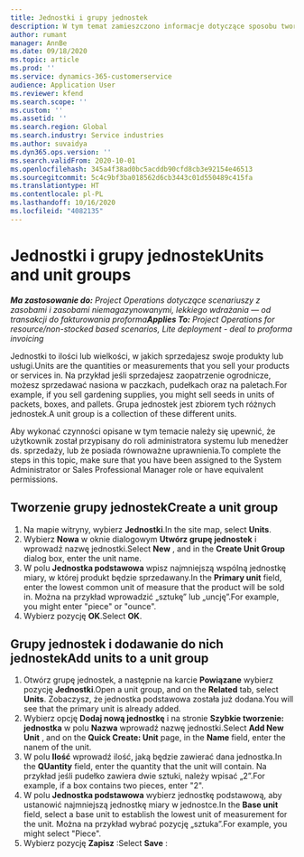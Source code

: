 ```yaml
---
title: Jednostki i grupy jednostek
description: W tym temat zamieszczono informacje dotyczące sposobu tworzenia jednostek i grup jednostek w Dynamics 365 Project Operations.
author: rumant
manager: AnnBe
ms.date: 09/18/2020
ms.topic: article
ms.prod: ''
ms.service: dynamics-365-customerservice
audience: Application User
ms.reviewer: kfend
ms.search.scope: ''
ms.custom: ''
ms.assetid: ''
ms.search.region: Global
ms.search.industry: Service industries
ms.author: suvaidya
ms.dyn365.ops.version: ''
ms.search.validFrom: 2020-10-01
ms.openlocfilehash: 345a4f38ad0bc5acddb90cfd8cb3e92154e46513
ms.sourcegitcommit: 5c4c9bf3ba018562d6cb3443c01d550489c415fa
ms.translationtype: HT
ms.contentlocale: pl-PL
ms.lasthandoff: 10/16/2020
ms.locfileid: "4082135"
---
```

# <a name="units-and-unit-groups"></a><span data-ttu-id="4868e-103">Jednostki i grupy jednostek</span><span class="sxs-lookup"><span data-stu-id="4868e-103">Units and unit groups</span></span>

<span data-ttu-id="4868e-104">_**Ma zastosowanie do:** Project Operations dotyczące scenariuszy z zasobami i zasobami niemagazynowanymi, lekkiego wdrażania — od transakcji do fakturowania proforma_</span><span class="sxs-lookup"><span data-stu-id="4868e-104">_**Applies To:** Project Operations for resource/non-stocked based scenarios, Lite deployment - deal to proforma invoicing_</span></span>

<span data-ttu-id="4868e-105">Jednostki to ilości lub wielkości, w jakich sprzedajesz swoje produkty lub usługi.</span><span class="sxs-lookup"><span data-stu-id="4868e-105">Units are the quantities or measurements that you sell your products or services in.</span></span> <span data-ttu-id="4868e-106">Na przykład jeśli sprzedajesz zaopatrzenie ogrodnicze, możesz sprzedawać nasiona w paczkach, pudełkach oraz na paletach.</span><span class="sxs-lookup"><span data-stu-id="4868e-106">For example, if you sell gardening supplies, you might sell seeds in units of packets, boxes, and pallets.</span></span> <span data-ttu-id="4868e-107">Grupa jednostek jest zbiorem tych różnych jednostek.</span><span class="sxs-lookup"><span data-stu-id="4868e-107">A unit group is a collection of these different units.</span></span>

<span data-ttu-id="4868e-108">Aby wykonać czynności opisane w tym temacie należy się upewnić, że użytkownik został przypisany do roli administratora systemu lub menedżer ds. sprzedaży, lub że posiada równoważne uprawnienia.</span><span class="sxs-lookup"><span data-stu-id="4868e-108">To complete the steps in this topic, make sure that you have been assigned to the System Administrator or Sales Professional Manager role or have equivalent permissions.</span></span>

## <a name="create-a-unit-group"></a><span data-ttu-id="4868e-109">Tworzenie grupy jednostek</span><span class="sxs-lookup"><span data-stu-id="4868e-109">Create a unit group</span></span>

1. <span data-ttu-id="4868e-110">Na mapie witryny, wybierz **Jednostki**.</span><span class="sxs-lookup"><span data-stu-id="4868e-110">In the site map, select **Units**.</span></span>
2. <span data-ttu-id="4868e-111">Wybierz **Nowa** w oknie dialogowym **Utwórz grupę jednostek** i wprowadź nazwę jednostki.</span><span class="sxs-lookup"><span data-stu-id="4868e-111">Select **New** , and in the **Create Unit Group** dialog box, enter the unit name.</span></span>
3. <span data-ttu-id="4868e-112">W polu **Jednostka podstawowa** wpisz najmniejszą wspólną jednostkę miary, w której produkt będzie sprzedawany.</span><span class="sxs-lookup"><span data-stu-id="4868e-112">In the **Primary unit** field, enter the lowest common unit of measure that the product will be sold in.</span></span> <span data-ttu-id="4868e-113">Można na przykład wprowadzić „sztukę” lub „uncję”.</span><span class="sxs-lookup"><span data-stu-id="4868e-113">For example, you might enter "piece" or "ounce".</span></span>
4. <span data-ttu-id="4868e-114">Wybierz pozycję **OK**.</span><span class="sxs-lookup"><span data-stu-id="4868e-114">Select **OK**.</span></span>

## <a name="add-units-to-a-unit-group"></a><span data-ttu-id="4868e-115">Grupy jednostek i dodawanie do nich jednostek</span><span class="sxs-lookup"><span data-stu-id="4868e-115">Add units to a unit group</span></span>

1. <span data-ttu-id="4868e-116">Otwórz grupę jednostek, a następnie na karcie **Powiązane** wybierz pozycję **Jednostki**.</span><span class="sxs-lookup"><span data-stu-id="4868e-116">Open a unit group, and on the **Related** tab, select **Units**.</span></span> <span data-ttu-id="4868e-117">Zobaczysz, że jednostka podstawowa została już dodana.</span><span class="sxs-lookup"><span data-stu-id="4868e-117">You will see that the primary unit is already added.</span></span>
2. <span data-ttu-id="4868e-118">Wybierz opcję **Dodaj nową jednostkę** i na stronie **Szybkie tworzenie: jednostka** w polu **Nazwa** wprowadź nazwę jednostki.</span><span class="sxs-lookup"><span data-stu-id="4868e-118">Select **Add New Unit** , and on the **Quick Create: Unit** page, in the **Name** field, enter the nanem of the unit.</span></span>
3. <span data-ttu-id="4868e-119">W polu **Ilość** wprowadź ilość, jaką będzie zawierać dana jednostka.</span><span class="sxs-lookup"><span data-stu-id="4868e-119">In the **QUantity** field, enter the quantity that the unit will contain.</span></span> <span data-ttu-id="4868e-120">Na przykład jeśli pudełko zawiera dwie sztuki, należy wpisać „2”.</span><span class="sxs-lookup"><span data-stu-id="4868e-120">For example, if a box contains two pieces, enter "2".</span></span> 
4. <span data-ttu-id="4868e-121">W polu **Jednostka podstawowa** wybierz jednostkę podstawową, aby ustanowić najmniejszą jednostkę miary w jednostce.</span><span class="sxs-lookup"><span data-stu-id="4868e-121">In the **Base unit** field, select a base unit to establish the lowest unit of measurement for the unit.</span></span> <span data-ttu-id="4868e-122">Można na przykład wybrać pozycję „sztuka”.</span><span class="sxs-lookup"><span data-stu-id="4868e-122">For example, you might select "Piece".</span></span>
5. <span data-ttu-id="4868e-123">Wybierz pozycję **Zapisz** :</span><span class="sxs-lookup"><span data-stu-id="4868e-123">Select **Save** :</span></span>
